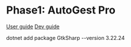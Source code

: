 # Phase1: AutoGest Pro

[User guide](./Phase1/docs/user_manual.md)
[Dev guide](./Phase1/docs/dev_manual.md)

 dotnet add package GtkSharp --version 3.22.24